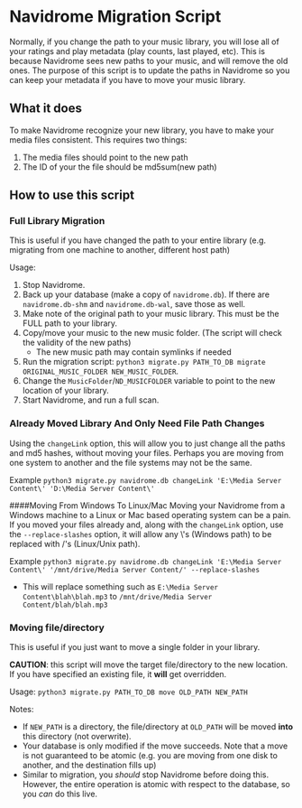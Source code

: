 # Navidrome Migration Script

Normally, if you change the path to your music library, you will lose all of your ratings and play metadata (play counts, last played, etc).
This is because Navidrome sees new paths to your music, and will remove the old ones.
The purpose of this script is to update the paths in Navidrome so you can keep your metadata if you have to move your music library.

## What it does

To make Navidrome recognize your new library, you have to make your media files consistent.
This requires two things:

1. The media files should point to the new path
2. The ID of your the file should be md5sum(new path)

## How to use this script

### Full Library Migration

This is useful if you have changed the path to your entire library (e.g. migrating from one machine to another, different host path)

Usage:

1. Stop Navidrome.
2. Back up your database (make a copy of `navidrome.db`). If there are `navidrome.db-shm` and `navidrome.db-wal`, save those as well.
3. Make note of the original path to your music library. This must be the FULL path to your library.
4. Copy/move your music to the new music folder. (The script will check the validity of the new paths)
   - The new music path may contain symlinks if needed
5. Run the migration script: `python3 migrate.py PATH_TO_DB migrate ORIGINAL_MUSIC_FOLDER NEW_MUSIC_FOLDER`.
6. Change the `MusicFolder`/`ND_MUSICFOLDER` variable to point to the new location of your library.
7. Start Navidrome, and run a full scan.

### Already Moved Library And Only Need File Path Changes
Using the `changeLink` option, this will allow you to just change all the paths and md5 hashes, without moving your files. Perhaps you are moving from one system to another and the file systems may not be the same.

Example `python3 migrate.py navidrome.db changeLink 'E:\Media Server Content\' 'D:\Media Server Content\'`

####Moving From Windows To Linux/Mac
Moving your Navidrome from a Windows machine to a Linux or Mac based operating system can be a pain. If you moved your files already and, along with the `changeLink` option, use the `--replace-slashes` option, it will allow any \\'s (Windows path) to be replaced with /'s (Linux/Unix path).

Example `python3 migrate.py navidrome.db changeLink 'E:\Media Server Content\' '/mnt/drive/Media Server Content/' --replace-slashes`
- This will replace something such as `E:\Media Server Content\blah\blah.mp3` to `/mnt/drive/Media Server Content/blah/blah.mp3`

### Moving file/directory

This is useful if you just want to move a single folder in your library.

**CAUTION**: this script will move the target file/directory to the new location.
If you have specified an existing file, it **will** get overridden.

Usage:
`python3 migrate.py PATH_TO_DB move OLD_PATH NEW_PATH`

Notes:

- If `NEW_PATH` is a directory, the file/directory at `OLD_PATH` will be moved **into** this directory (not overwrite).
- Your database is only modified if the move succeeds.
  Note that a move is not guaranteed to be atomic (e.g. you are moving from one disk to another, and the destination fills up)
- Similar to migration, you _should_ stop Navidrome before doing this.
  However, the entire operation is atomic with respect to the database, so you _can_ do this live.
